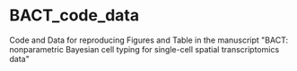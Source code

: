 # BACT_code_data
Code and Data for reproducing Figures and Table in the manuscript "BACT: nonparametric Bayesian cell typing for single-cell spatial transcriptomics data"
